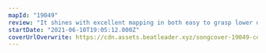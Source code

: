 ```yaml
---
mapId: "19049"
review: "It shines with excellent mapping in both easy to grasp lower difficulties, as well as great use of tech patterns in the higher ones that don't feel overly exaggerated. Overall nicely done!"
startDate: "2021-06-10T19:05:12.000Z"
coverUrlOverwrite: https://cdn.assets.beatleader.xyz/songcover-19049-cover.jpg
---
```

